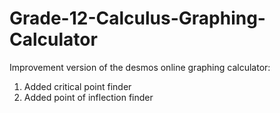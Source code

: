 # Grade-12-Calculus-Graphing-Calculator

Improvement version of the desmos online graphing calculator:
  1. Added critical point finder
  2. Added point of inflection finder
